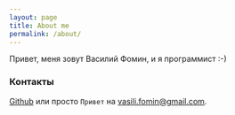 ```yaml
---
layout: page
title: About me
permalink: /about/
---
```


Привет, меня зовут Василий Фомин, и я программист :-)

### Контакты

[Github][github] или просто `Привет` на [vasili.fomin@gmail.com](vasili.fomin@gmail.com).


[github]: https://github.com/devfom